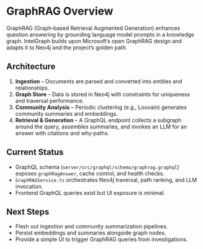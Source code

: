 # GraphRAG Overview

GraphRAG (Graph‑based Retrieval Augmented Generation) enhances question answering by grounding language model prompts in a knowledge graph. IntelGraph builds upon Microsoft’s open GraphRAG design and adapts it to Neo4j and the project’s golden path.

## Architecture

1. **Ingestion** – Documents are parsed and converted into entities and relationships.
2. **Graph Store** – Data is stored in Neo4j with constraints for uniqueness and traversal performance.
3. **Community Analysis** – Periodic clustering (e.g., Louvain) generates community summaries and embeddings.
4. **Retrieval & Generation** – A GraphQL endpoint collects a subgraph around the query, assembles summaries, and invokes an LLM for an answer with citations and why‑paths.

## Current Status

- GraphQL schema (`server/src/graphql/schema/graphrag.graphql`) exposes `graphRagAnswer`, cache control, and health checks.
- `GraphRAGService.ts` orchestrates Neo4j traversal, path ranking, and LLM invocation.
- Frontend GraphQL queries exist but UI exposure is minimal.

## Next Steps

- Flesh out ingestion and community summarization pipelines.
- Persist embeddings and summaries alongside graph nodes.
- Provide a simple UI to trigger GraphRAG queries from investigations.
